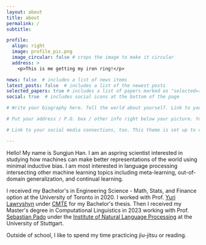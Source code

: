 ```yaml
---
layout: about
title: about
permalink: /
subtitle: 

profile:
  align: right
  image: profile_pic.png
  image_circular: false # crops the image to make it circular
  address: >
    <p>This is me getting my iron ring!</p>

news: false  # includes a list of news items
latest_posts: false  # includes a list of the newest posts
selected_papers: true # includes a list of papers marked as "selected={true}"
social: true  # includes social icons at the bottom of the page

# Write your biography here. Tell the world about yourself. Link to your favorite [subreddit](http://reddit.com). You can put a picture in, too. The code is already in, just name your picture `prof_pic.jpg` and put it in the `img/` folder.

# Put your address / P.O. box / other info right below your picture. You can also disable any of these elements by editing `profile` property of the YAML header of your `_pages/about.md`. Edit `_bibliography/papers.bib` and Jekyll will render your [publications page](/al-folio/publications/) automatically.

# Link to your social media connections, too. This theme is set up to use [Font Awesome icons](http://fortawesome.github.io/Font-Awesome/) and [Academicons](https://jpswalsh.github.io/academicons/), like the ones below. Add your Facebook, Twitter, LinkedIn, Google Scholar, or just disable all of them.

---
```

Hello! My name is Sungjun Han. I am an aspring scientist interested in studying how machines can make better representations of the world using minimal inductive bias. I am most interested in language processing intersecting other machine learning topics including meta-learning, out-of-domain generalization, and continual learning.  

I received my Bachelor's in Engineering Science - Math, Stats, and Finance option at the University of Toronto in 2020. I worked with Prof. [Yuri Lawryshyn](https://www.labs.chem-eng.utoronto.ca/lawryshyn/) under [CMTE](https://www.cmte.utoronto.ca) for my Bachelor's thesis. Then I received my Master's degree in Computational Linguistics in 2023 working with Prof. [Sebastian Pado](https://nlpado.de/~sebastian/) under the [Institute of Natural Language Processing](https://www.ims.uni-stuttgart.de/en/institute/) at the University of Stuttgart. 

Outside of school, I like to spend my time practicing jiu-jitsu or reading.

